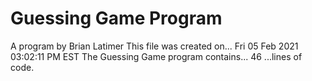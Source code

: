 # Guessing Game Program

A program by Brian Latimer
This file was created on...
Fri 05 Feb 2021 03:02:11 PM EST
The Guessing Game program contains...
46
...lines of code.
